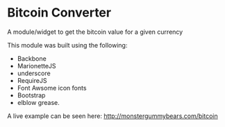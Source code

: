 Bitcoin Converter
================

A module/widget to get the bitcoin value for a given currency

This module was built using the following: 

- Backbone
- MarionetteJS
- underscore
- RequireJS
- Font Awsome icon fonts
- Bootstrap
- elblow grease.

A live example can be seen here: http://monstergummybears.com/bitcoin
